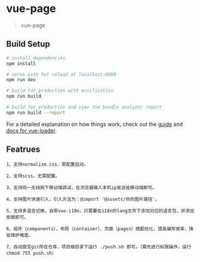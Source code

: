 # vue-page

> vue-page

## Build Setup

``` bash
# install dependencies
npm install

# serve with hot reload at localhost:8080
npm run dev

# build for production with minification
npm run build

# build for production and view the bundle analyzer report
npm run build --report
```

For a detailed explanation on how things work, check out the [guide](http://vuejs-templates.github.io/webpack/) and [docs for vue-loader](http://vuejs.github.io/vue-loader).

## Featrues

```
1、支持normalize.css，零配置启动。

2、支持scss，无需配置。

3、支持同一无线网下移动端调试，在浏览器输入本机ip发送给移动端即可。

4、支持图片快速引入，引入方法为：@import '@assets/你的图片路径'。

5、支持多语言切换，自带vue-i18n，只需要在i18n的lang文件下添加对应的语言包，并添加依赖即可。

6、组件（components）、布局（container）、页面（pages）搭配优化，提高编写效率，降低维护难度。

7、自动提交git所在仓库，项目根目录下运行 ./push.sh 即可。（需先进行权限操作，运行 chmod 755 push.sh）
```
